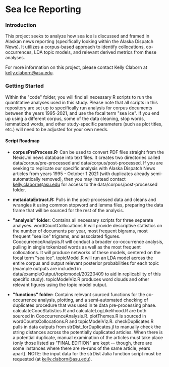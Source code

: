 # Sea Ice Reporting

### Introduction

This project seeks to analyze how sea ice is discussed and framed in Alaskan news reporting (specifically looking within the Alaska Dispatch News). It utilizes a corpus-based approach to identify collocations, co-occurrences, LDA topic models, and relevant derived metrics from these analyses. 

For more information on this project, please contact Kelly Claborn at kelly.claborn@asu.edu.


### Getting Started

Within the "code" folder, you will find all necessary R scripts to run the quantitative analyses used in this study. Please note that all scripts in this repository are set up to specifically run analysis for corpus documents between the years 1995-2021, and use the focal term "sea ice". If you end up using a different corpus, some of the data cleaning, stop words, lemmatized words, and other study-specific parameters (such as plot titles, etc.) will need to be adjusted for your own needs.

#### Script Roadmap

- **corpusPreProcess.R:** Can be used to convert PDF files straight from the NexisUni news database into text files. It creates two directories called data/corpus/pre-processed and data/corpus/post-processed. If you are seeking to replicate our specific analysis with Alaska Dispatch News articles from years 1995 - October 1 2021 (with duplicates already semi-automatically removed), then you may instead contact kelly.claborn@asu.edu for access to the data/corpus/post-processed folder.

- **metadataExtract.R:** Pulls in the post-processed data and cleans and wrangles it using common stopword and lemma files, preparing the data frame that will be sourced for the rest of the analysis.

- **"analysis" folder:** Contains all necessary scripts for three separate analyses. wordCountCollocations.R will provide descriptive statistics on the number of documents per year, most frequent bigrams, most frequent "sea ice" trigrams, and associated figures. CooccurrenceAnalysis.R will conduct a broader co-occurrence analysis, pulling in single tokenized words as well as the most frequent collocations. It will produce networks of these models, centered on the focal term "sea ice". topicModel.R will run an LDA model across the entire corpus and output relevant posterior probabilities for each topic (example outputs are included in data/exampleOutput/topicmodel/20220409 to aid in replicability of this specific study). topicModelViz.R produces word clouds and other relevant figures using the topic model output.

- **"functions" folder:** Contains relevant sourced functions for the co-occurrence analysis, plotting, and a semi-automated checking of duplicates procedure that was used in te data pre-processing phase. calculateCoocStatistics.R and calculateLogLikelihood.R are both sourced in CooccurrenceAnalysis.R. plotThemes.R is sourced in wordCountsCollocations.R and topicModelViz.R. checkDuplicates.R pulls in data outputs from strDist_forDuplicates.jl to manually check the string distances across the potentially duplicated articles. When there is a potential duplicate, manual examination of the articles must take place (only those listed as "FINAL EDITION" are kept -- though, there are some instances where there are re-runs of the same article, years apart). NOTE:  the input data for the strDist Julia function script must be requested (at kelly.claborn@asu.edu).